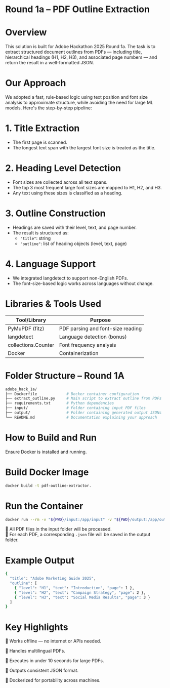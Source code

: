 # Round 1a – PDF Outline Extraction

# Overview
This solution is built for Adobe Hackathon 2025 Round 1a. The task is to extract structured document outlines from PDFs — including title, hierarchical headings (H1, H2, H3), and associated page numbers — and return the result in a well-formatted JSON.

# Our Approach
We adopted a fast, rule-based logic using text position and font size analysis to approximate structure, while avoiding the need for large ML models. Here's the step-by-step pipeline:

# 1. Title Extraction
   - The first page is scanned.
   - The longest text span with the largest font size is treated as the title.

# 2. Heading Level Detection
   - Font sizes are collected across all text spans.
   - The top 3 most frequent large font sizes are mapped to H1, H2, and H3.
   - Any text using these sizes is classified as a heading.

# 3. Outline Construction
   - Headings are saved with their level, text, and page number.
   - The result is structured as:
     - `"title"`: string
     - `"outline"`: list of heading objects (level, text, page)

# 4. Language Support
   - We integrated langdetect to support non-English PDFs.
   - The font-size-based logic works across languages without change.

# Libraries & Tools Used

| Tool/Library      | Purpose                           |
|------------------|------------------------------------|
| PyMuPDF (fitz)    | PDF parsing and font-size reading |
| langdetect        | Language detection (bonus)        |
| collections.Counter | Font frequency analysis         |
| Docker            | Containerization                  |

# Folder Structure – Round 1A

```bash
adobe_hack_1a/
├── Dockerfile             # Docker container configuration
├── extract_outline.py     # Main script to extract outline from PDFs
├── requirements.txt       # Python dependencies
├── input/                 # Folder containing input PDF files
├── output/                # Folder containing generated output JSONs
└── README.md              # Documentation explaining your approach
```

# How to Build and Run
Ensure Docker is installed and running.

# Build Docker Image
```bash
docker build -t pdf-outline-extractor.
```

# Run the Container
```bash
docker run --rm -v "${PWD}/input:/app/input" -v "${PWD}/output:/app/output" --network none pdf-outline-extractor
```
🔹 All PDF files in the input folder will be processed.  
🔹 For each PDF, a corresponding `.json` file will be saved in the output folder.

# Example Output
```bash
{
  "title": "Adobe Marketing Guide 2025",
  "outline": [
    { "level": "H1", "text": "Introduction", "page": 1 },
    { "level": "H2", "text": "Campaign Strategy", "page": 2 },
    { "level": "H3", "text": "Social Media Results", "page": 3 }
  ]
}
```

# Key Highlights
🔹 Works offline — no internet or APIs needed.

🔹 Handles multilingual PDFs.

🔹 Executes in under 10 seconds for large PDFs.

🔹 Outputs consistent JSON format.

🔹 Dockerized for portability across machines.

